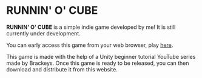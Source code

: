 # RUNNIN' O' CUBE

**RUNNIN' O' CUBE** is a simple indie game developed by me! It is still currently under development.

You can early access this game from your web browser, play [here](/runnin-o-cube/play).

This game is made with the help of a Unity beginner tutorial YouTube series made by Brackeys. Once this game is ready to be released, you can then download and distribute it from this website.
